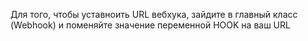 Для того, чтобы уставноить URL вебхука, зайдите в главный класс (Webhook) и поменяйте значение переменной HOOK на ваш URL

